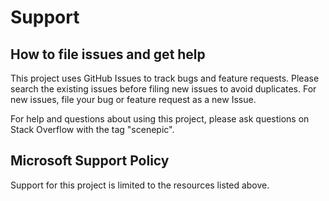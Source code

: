 # Support

## How to file issues and get help  

This project uses GitHub Issues to track bugs and feature requests. Please search the existing 
issues before filing new issues to avoid duplicates.  For new issues, file your bug or 
feature request as a new Issue.

For help and questions about using this project, please ask questions on Stack Overflow with
the tag "scenepic".

## Microsoft Support Policy  

Support for this project is limited to the resources listed above.

